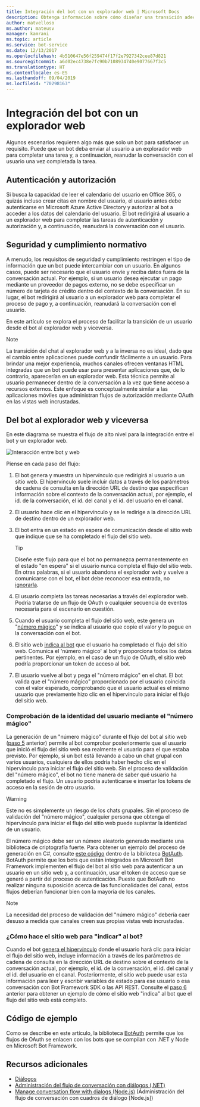 ```yaml
---
title: Integración del bot con un explorador web | Microsoft Docs
description: Obtenga información sobre cómo diseñar una transición adecuada de usuario del bot al explorador web y viceversa.
author: matvelloso
ms.author: mateusv
manager: kamrani
ms.topic: article
ms.service: bot-service
ms.date: 12/13/2017
ms.openlocfilehash: 4b510647e56f259474f17f2e7927342cee87d821
ms.sourcegitcommit: a6d02ec4738e7fc90b7108934740e9077667f3c5
ms.translationtype: HT
ms.contentlocale: es-ES
ms.lasthandoff: 09/04/2019
ms.locfileid: "70298163"
---
```

# <a name="integrate-your-bot-with-a-web-browser"></a>Integración del bot con un explorador web

Algunos escenarios requieren algo más que solo un bot para satisfacer un requisito. Puede que un bot deba enviar al usuario a un explorador web para completar una tarea y, a continuación, reanudar la conversación con el usuario una vez completada la tarea. 

## <a name="authentication-and-authorization"></a>Autenticación y autorización
Si busca la capacidad de leer el calendario del usuario en Office 365, o quizás incluso crear citas en nombre del usuario, el usuario antes debe autenticarse en Microsoft Azure Active Directory y autorizar al bot a acceder a los datos del calendario del usuario. El bot redirigirá al usuario a un explorador web para completar las tareas de autenticación y autorización y, a continuación, reanudará la conversación con el usuario. 

## <a name="security-and-compliance"></a>Seguridad y cumplimiento normativo
A menudo, los requisitos de seguridad y cumplimiento restringen el tipo de información que un bot puede intercambiar con un usuario. En algunos casos, puede ser necesario que el usuario envíe y reciba datos fuera de la conversación actual. Por ejemplo, si un usuario desea ejecutar un pago mediante un proveedor de pagos externo, no se debe especificar un número de tarjeta de crédito dentro del contexto de la conversación. En su lugar, el bot redirigirá al usuario a un explorador web para completar el proceso de pago y, a continuación, reanudará la conversación con el usuario.

En este artículo se explora el proceso de facilitar la transición de un usuario desde el bot al explorador web y viceversa. 

> [!NOTE]
> La transición del chat al explorador web y a la inversa no es ideal, dado que el cambio entre aplicaciones puede confundir fácilmente a un usuario. Para brindar una mejor experiencia, muchos canales ofrecen ventanas HTML integradas que un bot puede usar para presentar aplicaciones que, de lo contrario, aparecerían en un explorador web. Esta técnica permite al usuario permanecer dentro de la conversación a la vez que tiene acceso a recursos externos. Este enfoque es conceptualmente similar a las aplicaciones móviles que administran flujos de autorización mediante OAuth en las vistas web incrustadas.

## <a name="bot-to-web-browser-and-back-again"></a>Del bot al explorador web y viceversa

En este diagrama se muestra el flujo de alto nivel para la integración entre el bot y un explorador web. 

![Interacción entre bot y web](~/media/bot-service-design-pattern-integrate-browser/bot-to-web1.png)

Piense en cada paso del flujo:

1. <a id="generate-hyperlink"></a>El bot genera y muestra un hipervínculo que redirigirá al usuario a un sitio web. 
   El hipervínculo suele incluir datos a través de los parámetros de cadena de consulta en la dirección URL de destino que especifican información sobre el contexto de la conversación actual, por ejemplo, el id. de la conversación, el id. del canal y el id. del usuario en el canal. 

2. El usuario hace clic en el hipervínculo y se le redirige a la dirección URL de destino dentro de un explorador web. 

3. El bot entra en un estado en espera de comunicación desde el sitio web que indique que se ha completado el flujo del sitio web.  
   > [!TIP]
   > Diseñe este flujo para que el bot no permanezca permanentemente en el estado "en espera" si el usuario nunca completa el flujo del sitio web. En otras palabras, si el usuario abandona el explorador web y vuelve a comunicarse con el bot, el bot debe reconocer esa entrada, no [ignorarla](~/bot-service-design-navigation.md#the-mysterious-bot).

4. El usuario completa las tareas necesarias a través del explorador web. 
   Podría tratarse de un flujo de OAuth o cualquier secuencia de eventos necesaria para el escenario en cuestión. 

5. <a id="generate-magic-number"></a>Cuando el usuario completa el flujo del sitio web, este genera un "[número mágico](#verify-identity)" y se indica al usuario que copie el valor y lo pegue en la conversación con el bot. 

6. <a id="signal-to-bot"></a>El sitio web [ indica al bot](#website-signal-to-bot) que el usuario ha completado el flujo del sitio web. 
   Comunica el 'número mágico' al bot y proporciona todos los datos pertinentes.
   Por ejemplo, en el caso de un flujo de OAuth, el sitio web podría proporcionar un token de acceso al bot.

7. El usuario vuelve al bot y pega el "número mágico" en el chat. 
   El bot valida que el "número mágico" proporcionado por el usuario coincida con el valor esperado, comprobando que el usuario actual es el mismo usuario que previamente hizo clic en el hipervínculo para iniciar el flujo del sitio web. 

### <a id="verify-identity"></a> Comprobación de la identidad del usuario mediante el "número mágico"

La generación de un "número mágico" durante el flujo del bot al sitio web ([paso 5](#generate-magic-number) anterior) permite al bot comprobar posteriormente que el usuario que inició el flujo del sitio web sea realmente el usuario para el que estaba previsto. Por ejemplo, si un bot está llevando a cabo un chat grupal con varios usuarios, cualquiera de ellos podría haber hecho clic en el hipervínculo para iniciar el flujo del sitio web. Sin el proceso de validación del "número mágico", el bot no tiene manera de saber qué usuario ha completado el flujo. Un usuario podría autenticarse e insertar los tokens de acceso en la sesión de otro usuario. 

> [!WARNING] 
> Este no es simplemente un riesgo de los chats grupales. Sin el proceso de validación del "número mágico", cualquier persona que obtenga el hipervínculo para iniciar el flujo del sitio web puede suplantar la identidad de un usuario. 

El número mágico debe ser un número aleatorio generado mediante una biblioteca de criptografía fuerte. Para obtener un ejemplo del proceso de generación en C#, consulte <a href="https://github.com/MicrosoftDX/botauth/tree/master/CSharp" target="_blank">este código</a> dentro de la biblioteca <a href="https://www.nuget.org/packages/BotAuth" target="_blank">BotAuth</a>. BotAuth permite que los bots que están integrados en Microsoft Bot Framework implementen el flujo del bot al sitio web para autenticar a un usuario en un sitio web y, a continuación, usar el token de acceso que se generó a partir del proceso de autenticación. Puesto que BotAuth no realizar ninguna suposición acerca de las funcionalidades del canal, estos flujos deberían funcionar bien con la mayoría de los canales. 

> [!NOTE]
> La necesidad del proceso de validación del "número mágico" debería caer desuso a medida que canales creen sus propias vistas web incrustadas.

### <a id="website-signal-to-bot"></a> ¿Cómo hace el sitio web para "indicar" al bot?

Cuando el bot [genera el hipervínculo](#generate-hyperlink) donde el usuario hará clic para iniciar el flujo del sitio web, incluye información a través de los parámetros de cadena de consulta en la dirección URL de destino sobre el contexto de la conversación actual, por ejemplo, el id. de la conversación, el id. del canal y el id. del usuario en el canal. Posteriormente, el sitio web puede usar esta información para leer y escribir variables de estado para ese usuario o esa conversación con Bot Framework SDK o las API REST. Consulte el [paso 6](#signal-to-bot) anterior para obtener un ejemplo de cómo el sitio web "indica" al bot que el flujo del sitio web está completo.

## <a name="sample-code"></a>Código de ejemplo

Como se describe en este artículo, la biblioteca <a href="https://github.com/MicrosoftDX/botauth" target="_blank">BotAuth</a> permite que los flujos de OAuth se enlacen con los bots que se compilan con .NET y Node en Microsoft Bot Framework.

## <a name="additional-resources"></a>Recursos adicionales

- [Diálogos](~/dotnet/bot-builder-dotnet-dialogs.md)
- [Administración del flujo de conversación con diálogos (.NET)](~/dotnet/bot-builder-dotnet-manage-conversation-flow.md)
- [Manage conversation flow with dialogs (Node.js)](~/nodejs/bot-builder-nodejs-manage-conversation-flow.md) (Administración del flujo de conversación con cuadros de diálogo [Node.js])
